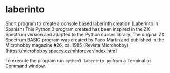 # laberinto
Short program to create a console based laberinth creation (Laberinto in Spanish)
This Python 3 program created has been inspired in the ZX Spectrum version and adapted to the Python curses library.
The original ZX Spectrum BASIC program was created by Paco Martin and published in the Microhobby magazine #26, ca. 1985
(Revista Microhobby)[https://microhobby.speccy.cz/mhforever/index.htm]

To execute the program run `python3 laberinto.py` from a Terminal or Command window.

